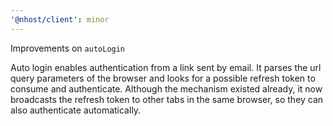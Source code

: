 ```yaml
---
'@nhost/client': minor
---
```


Improvements on `autoLogin`

Auto login enables authentication from a link sent by email.
It parses the url query parameters of the browser and looks for a possible refresh token to consume and authenticate.
Although the mechanism existed already, it now broadcasts the refresh token to other tabs in the same browser, so they can also authenticate automatically.
